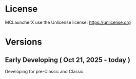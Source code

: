 # License
MCLauncherX use the Unlicense license: https://unlicense.org
# Versions
## Early Developing ( Oct 21, 2025 - today )
Developing for pre-Classic and Classic
